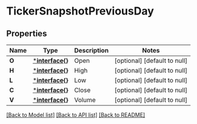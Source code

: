 # TickerSnapshotPreviousDay

## Properties
Name | Type | Description | Notes
------------ | ------------- | ------------- | -------------
**O** | [***interface{}**](interface{}.md) | Open | [optional] [default to null]
**H** | [***interface{}**](interface{}.md) | High | [optional] [default to null]
**L** | [***interface{}**](interface{}.md) | Low | [optional] [default to null]
**C** | [***interface{}**](interface{}.md) | Close | [optional] [default to null]
**V** | [***interface{}**](interface{}.md) | Volume | [optional] [default to null]

[[Back to Model list]](../README.md#documentation-for-models) [[Back to API list]](../README.md#documentation-for-api-endpoints) [[Back to README]](../README.md)

